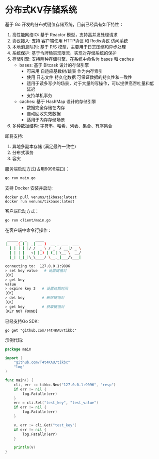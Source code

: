 # 分布式KV存储系统

基于 Go 开发的分布式键值存储系统，目前已经具有如下特性：

1. 高性能网络IO: 基于 Reactor 模型，支持高并发处理请求
2. 协议接入: 支持 客户端使用 HTTP协议 和 Redis协议 访问系统
3. 本地消息队列: 基于 P/S 模型，主要用于日志压缩和异步处理
4. 系统保护: 基于令牌桶实现限流，实现对存储系统的保护
5. 存储引擎: 支持两种存储引擎，在系统中命名为 bases 和 caches
   - bases: 基于 Bitcask 设计的存储引擎
      - 可采用 自适应基数树/跳表 作为内存索引
      - 使用 日志文件 持久化数据 可保证数据的持久性和一致性
      - 适用于读多写少的场景，对于大量的写操作，可以提供高吞吐量和低延迟
      - 支持单机事务
   - caches: 基于 HashMap 设计的存储引擎
      - 数据完全存储在内存
      - 自动回收失效数据
      - 适用于内存存储场景
6. 多种数据结构: 字符串、哈希、列表、集合、有序集合   

即将支持:
1. 异地多副本存储 (满足最终一致性)
2. 分布式事务
3. 容灾

服务端启动方式(占用9096端口)：
```bash
go run main.go
```

支持 Docker 安装并启动:
```
docker pull venuns/tikbase:latest 
docker run venuns/tikbase:latest 
```

客户端启动方式：
```bash
go run client/main.go
```

在客户端中命令行操作：
```bash
 _____ _ _    ____                 
|_   _(_) | _| __ )  __ _ ___  ___ 
  | | | | |/ /  _ \ / _` / __|/ _ \
  | | | |   <| |_) | (_| \__ \  __/
  |_| |_|_|\_\____/ \__,_|___/\___|

connecting to:  127.0.0.1:9096
> set key value   # 设置键值对
[OK]
> get key
value
> expire key 3   # 设置过期时间
[OK]
> del key        # 删除键值对
[OK]
> get key        # 获取键值对
[KEY NOT FOUND]
```
已经支持Go SDK:
```
go get "github.com/T4t4KAU/tikbc"
```
示例代码:
```go
package main

import (
	"github.com/T4t4KAU/tikbc"
	"log"
)

func main() {
	cli, err := tikbc.New("127.0.0.1:9096", "resp")
	if err != nil {
		log.Fatalln(err)
	}
	err = cli.Set("test_key", "test_value")
	if err != nil {
		log.Fatalln(err)
	}

	v, err := cli.Get("test_key")
	if err != nil {
		log.Fatalln(err)
	}

	println(v)
}
```
